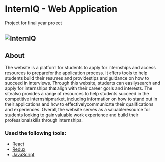 # InternIQ - Web Application
Project for final year project

## ![InternIQ](https://user-images.githubusercontent.com/62666691/117620411-625e6280-b168-11eb-8c6d-e742a361d430.png)

## About
The website is a platform for students to apply for internships and access resources to preparefor the application process. It offers tools to help students build their resumes and providestips and guidance on how to succeed in interviews. Through this website, students can easilysearch and apply for internships that align with their career goals and interests.  The sitealso provides a range of resources to help students succeed in the competitive internshipmarket, including information on how to stand out in their applications and how to effectivelycommunicate their qualifications and experiences. Overall, the website serves as a valuableresource for students looking to gain valuable work experience and build their professionalskills through internships.
 
### Used the following tools: 

* [React](https://react.dev/)
* [Redux](https://redux.js.org/)
* [JavaScript](https://en.wikipedia.org/wiki/JavaScript)

